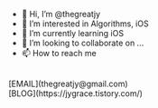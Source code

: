 - 👋 Hi, I’m @thegreatjy
- 👀 I’m interested in Algorithms, iOS
- 🌱 I’m currently learning iOS
- 💞️ I’m looking to collaborate on ...
- 📫 How to reach me 
<br>
<tab>[EMAIL](thegreatjy@gmail.com)
<br>
<tab>[BLOG](https://jygrace.tistory.com/)
